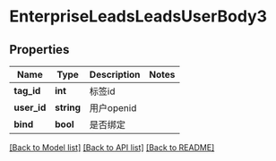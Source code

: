 # EnterpriseLeadsLeadsUserBody3

## Properties
Name | Type | Description | Notes
------------ | ------------- | ------------- | -------------
**tag_id** | **int** | 标签id | 
**user_id** | **string** | 用户openid | 
**bind** | **bool** | 是否绑定 | 

[[Back to Model list]](../README.md#documentation-for-models) [[Back to API list]](../README.md#documentation-for-api-endpoints) [[Back to README]](../README.md)

